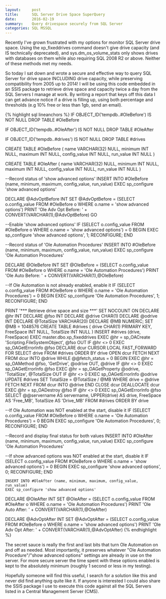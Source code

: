 ```yaml
---
layout:     post
title:      SQL Server Drive Space SuperQuery
date:       2016-02-19
summary:    Query drivespace securely from SQL Server
categories: SQL MSSQL
---
```


Recently I've grown frustrated with my options for monitor SQL Server drive space. Using the xp_fixeddrives command doesn't give drive capacity (and IS technically deprecated), and sys.dm_os_volume_stats only shows drives with databases on them while also requiring SQL 2008 R2 or above. Neither of these methods met my needs.

So today I sat down and wrote a secure and effective way to query SQL Server for drive space INCLUDING drive capacity, while preserving compatibility from 2005 up to 2014! I will be using this code embedded in an SSIS package to retrieve drive space and capacity twice a day from the SQL Servers I manage at work. By writing a report that keys off this data I can get advance notice if a drive is filling up, using both percentage and thresholds (e.g 10% free or less than 1gb, send an email).

{% highlight sql lineanchors %}
IF OBJECT_ID('tempdb..#OleBefore') IS NOT NULL
	DROP TABLE #OleBefore

IF OBJECT_ID('tempdb..#OleAfter') IS NOT NULL
	DROP TABLE #OleAfter

IF OBJECT_ID('tempdb..#drives') IS NOT NULL
	DROP TABLE #drives

CREATE TABLE #OleBefore 
(
name VARCHAR(32) NULL,
minimum INT NULL,
maximum INT NULL,
config_value INT NULL,
run_value INT NULL
)

CREATE TABLE #OleAfter 
(
name VARCHAR(32) NULL,
minimum INT NULL,
maximum INT NULL,
config_value INT NULL,
run_value INT NULL
)

--Record status of 'show advanced options'
INSERT INTO #OleBefore (name, minimum, maximum, config_value, run_value)
EXEC sp_configure 'show advanced options'

DECLARE @AdvOptBefore INT
SET @AdvOptBefore = (SELECT o.config_value FROM #OleBefore o WHERE o.name = 'show advanced options')
PRINT 'Ole Adv Opt Before: ' + CONVERT(VARCHAR(1),@AdvOptBefore)
GO

--Enable 'show advanced options'
IF (SELECT o.config_value FROM #OleBefore o WHERE o.name = 'show advanced options') = 0 BEGIN 
	EXEC sp_configure 'show advanced options', 1;
	RECONFIGURE;
	END

--Record status of 'Ole Automation Procedures'
INSERT INTO #OleBefore (name, minimum, maximum, config_value, run_value)
EXEC sp_configure 'Ole Automation Procedures'

DECLARE @OleBefore INT
SET @OleBefore = (SELECT o.config_value FROM #OleBefore o WHERE o.name = 'Ole Automation Procedures')
PRINT 'Ole Auto Before: ' + CONVERT(VARCHAR(1),@OleBefore)

--If Ole Automation is not already enabled, enable it
IF (SELECT o.config_value FROM #OleBefore o WHERE o.name = 'Ole Automation Procedures') = 0 BEGIN 
	EXEC sp_configure 'Ole Automation Procedures', 1;
	RECONFIGURE;
	END

PRINT '*** Retrieve drive space and size ***'
SET NOCOUNT ON
DECLARE @hr INT
DECLARE @fso INT
DECLARE @drive CHAR(1)
DECLARE @odrive INT
DECLARE @TotalSize VARCHAR(20)
DECLARE @MB NUMERIC;
SET @MB = 1048576
CREATE TABLE #drives (
	drive CHAR(1) PRIMARY KEY,
	FreeSpace INT NULL,
	TotalSize INT NULL
)
INSERT #drives (drive, FreeSpace) EXEC
master.dbo.xp_fixeddrives
EXEC @hr = sp_OACreate	'Scripting.FileSystemObject',
						@fso OUT
IF @hr <> 0
	EXEC sp_OAGetErrorInfo @fso
DECLARE dcur CURSOR LOCAL FAST_FORWARD FOR
SELECT
	drive
FROM #drives
ORDER BY drive
OPEN dcur
FETCH NEXT FROM dcur INTO @drive
WHILE @@fetch_status = 0
BEGIN
	EXEC @hr = sp_OAMethod	@fso,
							'GetDrive',
							@odrive OUT,
							@drive
	IF @hr <> 0
		EXEC sp_OAGetErrorInfo @fso
	EXEC @hr =
	sp_OAGetProperty	@odrive,
						'TotalSize',
						@TotalSize OUT
	IF @hr <> 0
		EXEC sp_OAGetErrorInfo @odrive
	UPDATE #drives
	SET TotalSize = @TotalSize / @MB
	WHERE drive = @drive
	FETCH NEXT FROM dcur INTO @drive
END
CLOSE dcur
DEALLOCATE dcur
EXEC @hr = sp_OADestroy @fso
IF @hr <> 0
	EXEC sp_OAGetErrorInfo @fso
SELECT
	@@servername AS servername,
	UPPER(drive) AS drive,
	FreeSpace AS 'Free_MB',
	TotalSize AS 'Drive_MB'
FROM #drives
ORDER BY drive

--If Ole Automation was NOT enabled at the start, disable it
IF (SELECT o.config_value FROM #OleBefore o WHERE o.name = 'Ole Automation Procedures') = 0  BEGIN
	EXEC sp_configure 'Ole Automation Procedures', 0;
	RECONFIGURE;
	END

--Record and display final status for both values
INSERT INTO #OleAfter (name, minimum, maximum, config_value, run_value)
EXEC sp_configure 'Ole Automation Procedures'

--If show advanced options was NOT enabled at the start, disable it
IF (SELECT o.config_value FROM #OleBefore o WHERE o.name = 'show advanced options') = 0  BEGIN
	EXEC sp_configure 'show advanced options', 0;
	RECONFIGURE;
	END

	INSERT INTO #OleAfter (name, minimum, maximum, config_value, run_value)
	EXEC sp_configure 'show advanced options'

DECLARE @OleAfter INT
SET @OleAfter = (SELECT o.config_value FROM #OleAfter o WHERE o.name = 'Ole Automation Procedures')
PRINT 'Ole Auto After: ' + CONVERT(VARCHAR(1),@OleAfter)

DECLARE @AdvOptAfter INT
SET @AdvOptAfter = (SELECT o.config_value FROM #OleBefore o WHERE o.name = 'show advanced options')
PRINT 'Ole Adv Opt After: ' + CONVERT(VARCHAR(1),@AdvOptAfter)
{% endhighlight %}


The secret sauce is really the first and last bits that turn Ole Automation on and off as needed. Most importantly, it preserves whatever "Ole Automation Procedure"/"show advanced options" settings are already in use on the server. For more secure server the time spent with these options enabled is kept to the absolutely minimum (roughly 1 second or less in my testing).

Hopefully someone will find this useful, I search for a solution like this and never did find anything quite like it. If anyone is interested I could also share the SSIS package I use to execute this code against all the SQL Servers listed in a Central Management Server (CMS).